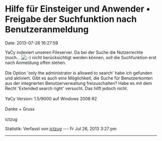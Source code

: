 Hilfe für Einsteiger und Anwender • Freigabe der Suchfunktion nach Benutzeranmeldung
====================================================================================

Date: 2013-07-26 16:27:59

YaCy indexiert unseren Fileserver. Da bei der Suche die Nutzerrechte
(noch\...
![;-)](http://forum.yacy-websuche.de/images/smilies/icon_e_wink.gif "Wink")
nicht berücksichtigt werden können, soll die Suchfunktion erst nach
Anmeldung offen stehen.\
\
Die Option \'only the administrator is allowed to search\' habe ich
gefunden und aktiviert. Gibt es auch eine Möglichkeit, die Suche für
Benutzerkonten aus der integrierten Benutzerverwaltung freizuschalten?
Habe es mit dem Recht \'Extended search right\' versucht. Das hilft
jedoch nicht.\
\
YaCy Version: 1.5/9000 auf Windows 2008 R2\
\
Danke + Gruss\
\
ictzug

Statistik: Verfasst von
[ictzug](http://forum.yacy-websuche.de/memberlist.php?mode=viewprofile&u=851)
--- Fr Jul 26, 2013 3:27 pm

------------------------------------------------------------------------
